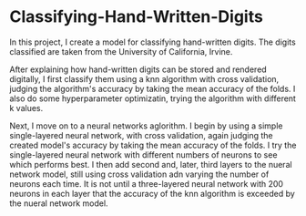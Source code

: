# Classifying-Hand-Written-Digits

In this project, I create a model for classifying hand-written digits. The digits classified are taken from the University of California, Irvine.

After explaining how hand-written digits can be stored and rendered digitally, I first classify them using a knn algorithm with cross validation, judging the algorithm's accuracy by taking the mean accuracy of the folds. I also do some hyperparameter optimizatin, trying the algorithm with different k values.

Next, I move on to a neural networks aglorithm. I begin by using a simple single-layered neural network, with cross validation, again judging the created model's accuracy by taking the mean accuracy of the folds. I try the single-layered neural network with different numbers of neurons to see which performs best. I then add second and, later, third layers to the nueral network model, still using cross validation adn varying the number of neurons each time. It is not until a three-layered neural network with 200 neurons in each layer that the accuracy of the knn algorithm is exceeded by the nueral network model.
